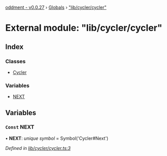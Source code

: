 [oddment - v0.0.27](../README.md) › [Globals](../globals.md) › ["lib/cycler/cycler"](_lib_cycler_cycler_.md)

# External module: "lib/cycler/cycler"

## Index

### Classes

* [Cycler](../classes/_lib_cycler_cycler_.cycler.md)

### Variables

* [NEXT](_lib_cycler_cycler_.md#const-next)

## Variables

### `Const` NEXT

• **NEXT**: *unique symbol* =  Symbol('Cycler#Next')

*Defined in [lib/cycler/cycler.ts:3](https://github.com/youkaisteve/oddment/blob/e37a8c2/lib/cycler/cycler.ts#L3)*
